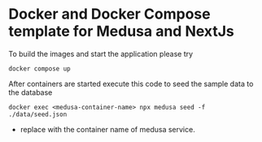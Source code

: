 # Docker and Docker Compose template for Medusa and NextJs

To build the images and start the application please try

`docker compose up`

After containers are started execute this code to seed the sample data to the database

`docker exec <medusa-container-name> npx medusa seed -f ./data/seed.json`

* replace <medusa-container-name> with the container name of medusa service.